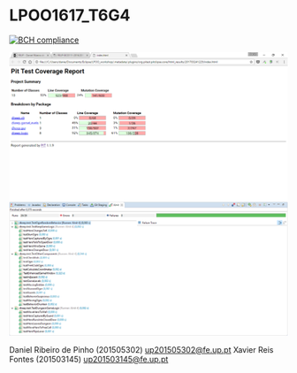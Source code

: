 # LPOO1617_T6G4

[![BCH compliance](https://bettercodehub.com/edge/badge/xfontes42/LPOO1617_T6G4?token=4a4b1075aad05755d20509cc1061aad7fc753c03)](https://bettercodehub.com/)

![Screenshot](screenshotPIT.png)
![Screenshot](screenshotTest.png)

Daniel Ribeiro de Pinho (201505302)
up201505302@fe.up.pt
Xavier Reis Fontes (201503145)
up201503145@fe.up.pt

